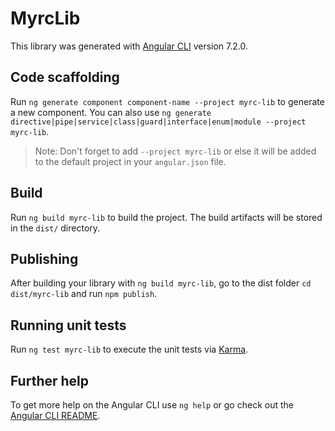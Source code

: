 # MyrcLib

This library was generated with [Angular CLI](https://github.com/angular/angular-cli) version 7.2.0.

## Code scaffolding

Run `ng generate component component-name --project myrc-lib` to generate a new component. You can also use `ng generate directive|pipe|service|class|guard|interface|enum|module --project myrc-lib`.
> Note: Don't forget to add `--project myrc-lib` or else it will be added to the default project in your `angular.json` file. 

## Build

Run `ng build myrc-lib` to build the project. The build artifacts will be stored in the `dist/` directory.

## Publishing

After building your library with `ng build myrc-lib`, go to the dist folder `cd dist/myrc-lib` and run `npm publish`.

## Running unit tests

Run `ng test myrc-lib` to execute the unit tests via [Karma](https://karma-runner.github.io).

## Further help

To get more help on the Angular CLI use `ng help` or go check out the [Angular CLI README](https://github.com/angular/angular-cli/blob/master/README.md).
